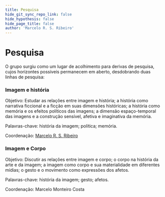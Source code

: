 ```yaml
---
title: Pesquisa
hide_git_sync_repo_link: false
hide_hypothesis: false
hide_page_title: false
author: 'Marcelo R. S. Ribeiro'
---
```


# Pesquisa

O grupo surgiu como um lugar de acolhimento para derivas de pesquisa, cujos horizontes possíveis permanecem em aberto, desdobrando duas linhas de pesquisa:

### Imagem e história

Objetivo: Estudar as relações entre imagem e história; a história como narrativa ficcional e a ficção em suas dimensões históricas; a história como memória e os efeitos políticos das imagens; a dimensão espaço-temporal das imagens e a construção sensível, afetiva e imaginativa da memória.

Palavras-chave: história da imagem; política; memória.

Coordenação: [Marcelo R. S. Ribeiro](https://www.incinerrante.com/)

### Imagem e Corpo

Objetivo: Discutir as relações entre imagem e corpo; o corpo na história da arte e da imagem; a imagem como corpo e sua materialidade em diferentes mídias; o gesto e o movimento como expressões dos afetos.

Palavras-chave: história da imagem; gesto; afetos.

Coordenação: Marcelo Monteiro Costa